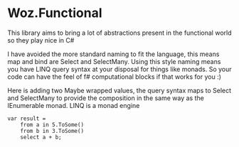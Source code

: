 # Woz.Functional

This library aims to bring a lot of abstractions present in the functional 
world so they play nice in C#

I have avoided the more standard naming to fit the language, this means map
and bind are Select and SelectMany. Using this style naming means you have 
LINQ query syntax at your disposal for things like monads. So your code can 
have the feel of f# computational blocks if that works for you :)

Here is adding two Maybe wrapped values, the query syntax maps to Select
and SelectMany to provide the composition in the same way as the IEnumerable
monad. LINQ is a monad engine

```
var result =
    from a in 5.ToSome()
    from b in 3.ToSome()
    select a + b;
```
